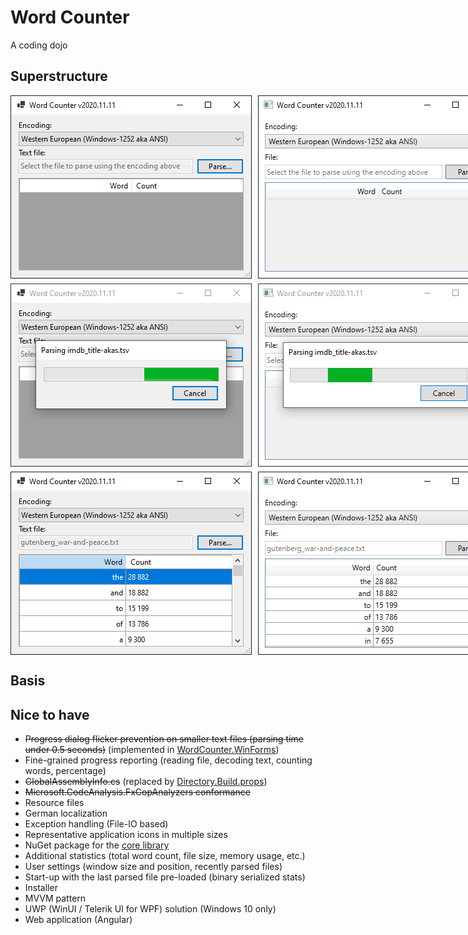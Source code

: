 # Word Counter

A coding dojo

## Superstructure

<div style="display: flex; margin-bottom: 8px;">
  <img src="docs/main-initial_winforms.png" style="margin-right: 10px;"/>
  <img src="docs/main-initial_wpf.png"/>
</div>
<div style="display: flex; margin-bottom: 8px;">
  <img src="docs/main-parsing_winforms.png" style="margin-right: 10px;"/>
  <img src="docs/main-parsing_wpf.png"/>
</div>
<div style="display: flex; margin-bottom: 8px;">
  <img src="docs/main-result_winforms.png" style="margin-right: 10px;"/>
  <img src="docs/main-result_wpf.png"/>
</div>

## Basis



## Nice to have

- ~~Progress dialog flicker prevention on smaller text files (parsing time under 0.5 seconds)~~ (implemented in [WordCounter.WinForms](/src/WordCounter.WinForms))
- Fine-grained progress reporting (reading file, decoding text, counting words, percentage)
- ~~GlobalAssemblyInfo.cs~~ (replaced by [Directory.Build.props](Directory.Build.props))
- ~~Microsoft.CodeAnalysis.FxCopAnalyzers conformance~~
- Resource files
- German localization
- Exception handling (File-IO based)
- Representative application icons in multiple sizes
- NuGet package for the [core library](/src/WordCounter)
- Additional statistics (total word count, file size, memory usage, etc.)
- User settings (window size and position, recently parsed files)
- Start-up with the last parsed file pre-loaded (binary serialized stats)
- Installer
- MVVM pattern
- UWP (WinUI / Telerik UI for WPF) solution (Windows 10 only)
- Web application (Angular)

